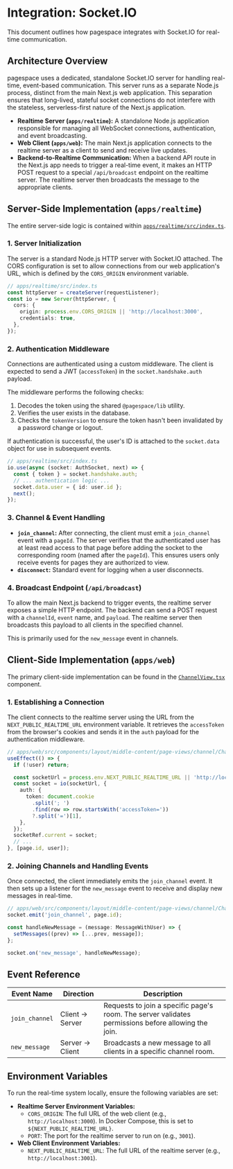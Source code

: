 # Integration: Socket.IO

This document outlines how pagespace integrates with Socket.IO for real-time communication.

## Architecture Overview

pagespace uses a dedicated, standalone Socket.IO server for handling real-time, event-based communication. This server runs as a separate Node.js process, distinct from the main Next.js web application. This separation ensures that long-lived, stateful socket connections do not interfere with the stateless, serverless-first nature of the Next.js application.

-   **Realtime Server (`apps/realtime`):** A standalone Node.js application responsible for managing all WebSocket connections, authentication, and event broadcasting.
-   **Web Client (`apps/web`):** The main Next.js application connects to the realtime server as a client to send and receive live updates.
-   **Backend-to-Realtime Communication:** When a backend API route in the Next.js app needs to trigger a real-time event, it makes an HTTP POST request to a special `/api/broadcast` endpoint on the realtime server. The realtime server then broadcasts the message to the appropriate clients.

## Server-Side Implementation (`apps/realtime`)

The entire server-side logic is contained within [`apps/realtime/src/index.ts`](apps/realtime/src/index.ts:1).

### 1. Server Initialization

The server is a standard Node.js HTTP server with Socket.IO attached. The CORS configuration is set to allow connections from our web application's URL, which is defined by the `CORS_ORIGIN` environment variable.

```typescript
// apps/realtime/src/index.ts
const httpServer = createServer(requestListener);
const io = new Server(httpServer, {
  cors: {
    origin: process.env.CORS_ORIGIN || 'http://localhost:3000',
    credentials: true,
  },
});
```

### 2. Authentication Middleware

Connections are authenticated using a custom middleware. The client is expected to send a JWT (`accessToken`) in the `socket.handshake.auth` payload.

The middleware performs the following checks:
1.  Decodes the token using the shared `@pagespace/lib` utility.
2.  Verifies the user exists in the database.
3.  Checks the `tokenVersion` to ensure the token hasn't been invalidated by a password change or logout.

If authentication is successful, the user's ID is attached to the `socket.data` object for use in subsequent events.

```typescript
// apps/realtime/src/index.ts
io.use(async (socket: AuthSocket, next) => {
  const { token } = socket.handshake.auth;
  // ... authentication logic ...
  socket.data.user = { id: user.id };
  next();
});
```

### 3. Channel & Event Handling

-   **`join_channel`:** After connecting, the client must emit a `join_channel` event with a `pageId`. The server verifies that the authenticated user has at least read access to that page before adding the socket to the corresponding room (named after the `pageId`). This ensures users only receive events for pages they are authorized to view.
-   **`disconnect`:** Standard event for logging when a user disconnects.

### 4. Broadcast Endpoint (`/api/broadcast`)

To allow the main Next.js backend to trigger events, the realtime server exposes a simple HTTP endpoint. The backend can send a POST request with a `channelId`, `event` name, and `payload`. The realtime server then broadcasts this payload to all clients in the specified channel.

This is primarily used for the `new_message` event in channels.

## Client-Side Implementation (`apps/web`)

The primary client-side implementation can be found in the [`ChannelView.tsx`](apps/web/src/components/layout/middle-content/page-views/channel/ChannelView.tsx:1) component.

### 1. Establishing a Connection

The client connects to the realtime server using the URL from the `NEXT_PUBLIC_REALTIME_URL` environment variable. It retrieves the `accessToken` from the browser's cookies and sends it in the `auth` payload for the authentication middleware.

```typescript
// apps/web/src/components/layout/middle-content/page-views/channel/ChannelView.tsx
useEffect(() => {
  if (!user) return;

  const socketUrl = process.env.NEXT_PUBLIC_REALTIME_URL || 'http://localhost:3001';
  const socket = io(socketUrl, {
    auth: {
      token: document.cookie
        .split('; ')
        .find(row => row.startsWith('accessToken='))
        ?.split('=')[1],
    },
  });
  socketRef.current = socket;
  // ...
}, [page.id, user]);
```

### 2. Joining Channels and Handling Events

Once connected, the client immediately emits the `join_channel` event. It then sets up a listener for the `new_message` event to receive and display new messages in real-time.

```typescript
// apps/web/src/components/layout/middle-content/page-views/channel/ChannelView.tsx
socket.emit('join_channel', page.id);

const handleNewMessage = (message: MessageWithUser) => {
  setMessages((prev) => [...prev, message]);
};

socket.on('new_message', handleNewMessage);
```

## Event Reference

| Event Name      | Direction           | Description                                                                                             |
| --------------- | ------------------- | ------------------------------------------------------------------------------------------------------- |
| `join_channel`  | Client → Server     | Requests to join a specific page's room. The server validates permissions before allowing the join.     |
| `new_message`   | Server → Client     | Broadcasts a new message to all clients in a specific channel room.                                     |

## Environment Variables

To run the real-time system locally, ensure the following variables are set:

-   **Realtime Server Environment Variables:**
    -   `CORS_ORIGIN`: The full URL of the web client (e.g., `http://localhost:3000`). In Docker Compose, this is set to `${NEXT_PUBLIC_REALTIME_URL}`.
    -   `PORT`: The port for the realtime server to run on (e.g., `3001`).
-   **Web Client Environment Variables:**
    -   `NEXT_PUBLIC_REALTIME_URL`: The full URL of the realtime server (e.g., `http://localhost:3001`).